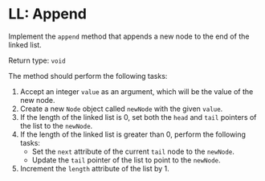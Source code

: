 # LL: Append

Implement the `append` method that appends a new node to the 
end of the linked list.

Return type: `void`

The method should perform the following tasks:

1. Accept an integer `value` as an argument, which will be the 
value of the new node.
2. Create a new `Node` object called `newNode` with the given 
`value`.
3. If the length of the linked list is 0, set both the `head` 
and `tail` pointers of the list to the `newNode`.
4. If the length of the linked list is greater than 0, perform 
the following tasks:
   - Set the `next` attribute of the current `tail` node to 
the `newNode`.
   - Update the `tail` pointer of the list to point to the `newNode`. 
5. Increment the `length` attribute of the list by 1.
